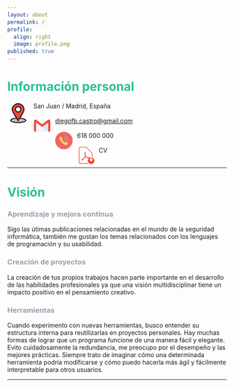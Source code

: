 ```yaml
---
layout: about
permalink: /
profile:
  align: right
  image: profile.png
published: true
---
```


# <span style="color:#2CBE96">Información personal</span>

<img src="assets/images/location.png" widht="70" height="50" style="float: left; margin-right: 10px; margin-bottom: 5px" />San Juan / Madrid, España <br>
<br>
<img src="assets/images/email.png" widht="60" height="40" style="float: left; margin-right: 10px; margin-bottom: 5px" /> diegofb.castro@gmail.com <br>
<br>
<img src="assets/images/phone.png" widht="60" height="40" style="float: left; margin-right: 10px; margin-bottom: 5px" /> 618 000 000 <br>
<br>
<img src="assets/images/pdf.png" widht="60" height="40" style="float: left; margin-right: 10px; margin-bottom: 5px" /> CV <br>
<br>

---
# <span style="color:#2CBE96">Visión</span>
### <span style="color:#98a0ac">Aprendizaje y mejora continua</span>
Sigo las útimas publicaciones relacionadas en el mundo de la seguridad informática, también me gustan los temas relacionados con los lenguajes de programación y su usabilidad.  

### <span style="color:#98a0ac">Creación de proyectos</span>
La creación de tus propios trabajos hacen parte importante en el desarrollo de las habilidades profesionales ya que una visión multidisciplinar tiene un impacto positivo en el pensamiento creativo.  

### <span style="color:#98a0ac">Herramientas</span>
Cuando experimento con nuevas herramientas, busco entender su estructura interna para reutilizarlas en proyectos personales. Hay muchas formas de lograr que un programa funcione de una manera fácil y elegante. Evito cuidadosamente la redundancia, me preocupo por el desempeño y las mejores prácticas. Siempre trato de imaginar cómo una determinada herramienta podría modificarse y cómo puedo hacerla más ágil y fácilmente interpretable para otros usuarios.  

---
